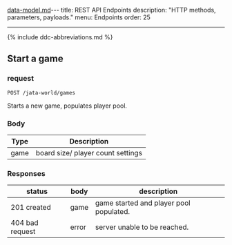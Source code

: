 [data-model.md](data-model.md)---
title: REST API Endpoints
description: "HTTP methods, parameters, payloads."
menu: Endpoints
order: 25

---

{% include ddc-abbreviations.md %}


## Start a game

### request

`POST /jata-world/games`

Starts a new game, populates player pool.


### Body

| Type 	| Description                       	|
|------	|-----------------------------------	|
| game 	| board size/ player count settings 	|


### Responses

| status          	| body  	| description                             	|
|-----------------	|-------	|-----------------------------------------	|
| 201 created     	| game  	| game started and player pool populated. 	|
| 404 bad request 	| error 	| server unable to be reached.            	|



